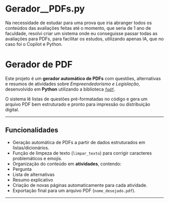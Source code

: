 ﻿# Gerador__PDFs.py
Na necessidade de estudar para uma prova que iria abranger todos os conteúdos das avaliações feitas até o momento, que seria de 1 ano de faculdade, resolvi criar um sistema onde eu conseguisse passar todas as avaliações para PDFs, para facilitar os estudos, utilizando apenas IA, que no caso foi o Copilot e Python.


#  Gerador de PDF

Este projeto é um **gerador automático de PDFs** com questões, alternativas e resumos de atividades sobre *Empreendedorismo e Legislação*, desenvolvido em **Python** utilizando a biblioteca [`fpdf`](https://pyfpdf.github.io/fpdf2/).

O sistema lê listas de questões pré-formatadas no código e gera um arquivo PDF bem estruturado e pronto para impressão ou distribuição digital.

---

##  Funcionalidades

-  Geração automática de PDFs a partir de dados estruturados em listas/dicionários.  
-  Função de limpeza de texto (`limpar_texto`) para corrigir caracteres problemáticos e emojis.  
-  Organização do conteúdo em **atividades**, contendo:
  - Pergunta  
  - Lista de alternativas  
  - Resumo explicativo  
-  Criação de novas páginas automaticamente para cada atividade.  
-  Exportação final para um arquivo PDF (`nome_desejado.pdf`).

---


